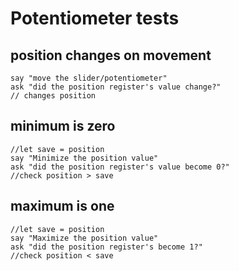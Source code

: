 # Potentiometer tests

## position changes on movement

    say "move the slider/potentiometer"
    ask "did the position register's value change?"
    // changes position

## minimum is zero

    //let save = position
    say "Minimize the position value"
    ask "did the position register's value become 0?"
    //check position > save

## maximum is one

    //let save = position
    say "Maximize the position value"
    ask "did the position register's become 1?"
    //check position < save
